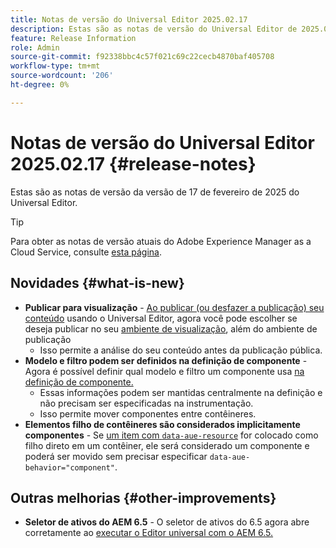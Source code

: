 ```yaml
---
title: Notas de versão do Universal Editor 2025.02.17
description: Estas são as notas de versão do Universal Editor de 2025.02.17.
feature: Release Information
role: Admin
source-git-commit: f92338bbc4c57f021c69c22cecb4870baf405708
workflow-type: tm+mt
source-wordcount: '206'
ht-degree: 0%

---
```



# Notas de versão do Universal Editor 2025.02.17 {#release-notes}

Estas são as notas de versão da versão de 17 de fevereiro de 2025 do Universal Editor.

>[!TIP]
>
>Para obter as notas de versão atuais do Adobe Experience Manager as a Cloud Service, consulte [esta página](/help/release-notes/release-notes-cloud/release-notes-current.md).

## Novidades {#what-is-new}

* **Publicar para visualização** - [Ao publicar (ou desfazer a publicação) seu conteúdo](/help/sites-cloud/authoring/universal-editor/publishing.md) usando o Universal Editor, agora você pode escolher se deseja publicar no seu [ambiente de visualização](/help/sites-cloud/authoring/sites-console/previewing-content.md), além do ambiente de publicação
   * Isso permite a análise do seu conteúdo antes da publicação pública.
* **Modelo e filtro podem ser definidos na definição de componente** - Agora é possível definir qual modelo e filtro um componente usa [na definição de componente.](/help/implementing/universal-editor/component-definition.md#template)
   * Essas informações podem ser mantidas centralmente na definição e não precisam ser especificadas na instrumentação.
   * Isso permite mover componentes entre contêineres.
* **Elementos filho de contêineres são considerados implicitamente componentes** - Se [um item com `data-aue-resource`](/help/implementing/universal-editor/attributes-types.md#data-properties) for colocado como filho direto em um contêiner, ele será considerado um componente e poderá ser movido sem precisar especificar `data-aue-behavior="component"`.

## Outras melhorias {#other-improvements}

* **Seletor de ativos do AEM 6.5** - O seletor de ativos do 6.5 agora abre corretamente ao [executar o Editor universal com o AEM 6.5.](https://experienceleague.adobe.com/en/docs/experience-manager-65/content/implementing/developing/headless/universal-editor/introduction)

